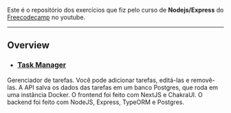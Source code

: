 Este é o repositório dos exercícios que fiz pelo curso de **Nodejs/Express** do [Freecodecamp](https://www.youtube.com/watch?v=qwfE7fSVaZM&t=327s) no youtube.

---

## Overview

- ### [Task Manager](/task-manager/) 

Gerenciador de tarefas. Você pode adicionar tarefas, editá-las e removê-las. A API salva os dados das tarefas em um banco Postgres, que roda em uma instância Docker. 
O frontend foi feito com NextJS e ChakraUI.
O backend foi feito com NodeJS, Express, TypeORM e Postgres.






